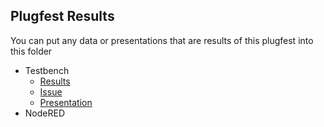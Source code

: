 ## Plugfest Results

You can put any data or presentations that are results of this plugfest into this folder

* Testbench
    - [Results](link)
    - [Issue](link)
    - [Presentation](link)
* NodeRED
